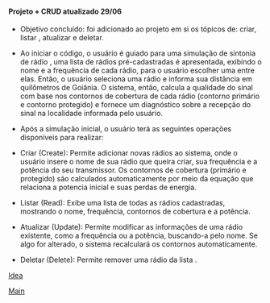 #### Projeto + CRUD atualizado 29/06

* Objetivo concluído: foi adicionado ao projeto em si os tópicos de: criar, listar , atualizar e deletar.

* Ao iniciar o código, o usuário é  guiado para uma simulação de sintonia de rádio , uma lista de rádios pré-cadastradas é apresentada, exibindo o nome e a frequência de cada rádio, para o usuário escolher uma entre elas. Então, o usuário seleciona uma rádio e informa sua distância em quilômetros de Goiânia. O sistema, então, calcula a qualidade do sinal com base nos contornos de cobertura de cada rádio (contorno primário e contorno protegido) e fornece um diagnóstico sobre a recepção do sinal na localidade informada pelo usuário.

* Após a simulação inicial, o usuário terá as seguintes operações disponíveis para realizar:

* Criar (Create): Permite adicionar novas rádios ao sistema, onde o usuário insere o nome de sua rádio que queira criar, sua frequência e a potência do seu transmissor. Os contornos de cobertura (primário e protegido) são calculados automaticamente por meio da equação que relaciona a potencia inicial e suas perdas de energia.

* Listar (Read): Exibe uma lista de todas as rádios cadastradas, mostrando o nome, frequência, contornos de cobertura e a potência.

* Atualizar (Update): Permite modificar as informações de uma rádio existente, como a frequência ou a potência, buscando-a pelo nome. Se algo for alterado, o sistema recalculará os contornos automaticamente.

* Deletar (Delete): Permite remover uma rádio da lista .

[Idea](<../../../../Downloads/idea29-06 (1).zip>)

[Main](C:\Users\andre\Downloads\Main29-06.zip)




